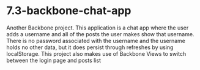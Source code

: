 # 7.3-backbone-chat-app

Another Backbone project. This application is a chat app where the user adds a username and all of the posts the user makes show that username. There is no password associated with the username and the username holds no other data, but it does persist through refreshes by using localStorage. This project also makes use of Backbone Views to switch between the login page and posts list
